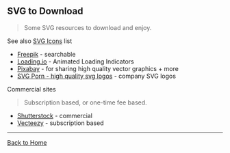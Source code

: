 ## SVG to Download
> Some SVG resources to download and enjoy.

See also [SVG Icons](icons.md) list

* [Freepik](https://www.freepik.com/) - searchable
* [Loading.io](http://loading.io/) -  Animated Loading Indicators
* [Pixabay](https://pixabay.com/vectors/) - for sharing high quality  vector graphics + more
* [SVG Porn - high quality svg logos](https://svgporn.com/) - company SVG logos
  
Commercial sites
> Subscription based, or one-time fee based.

* [Shutterstock](http://www.shutterstock.com/pt/cat-29-Vectors.html) - commercial
* [Vecteezy](https://www.vecteezy.com/) - subscription based

---
[Back to Home](https://github.com/knbknb/awesome-svg)
